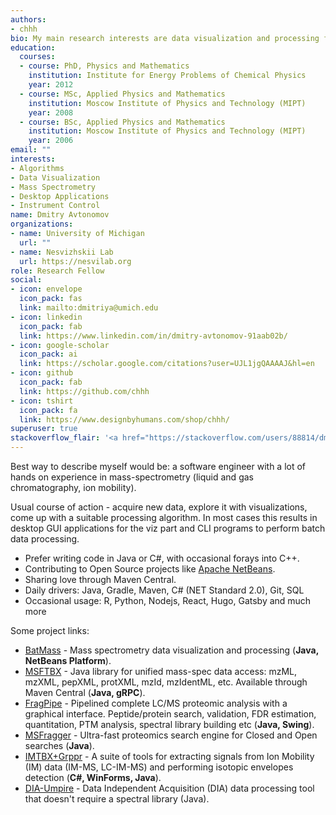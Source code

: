 ```yaml
---
authors:
- chhh
bio: My main research interests are data visualization and processing for mass spectrometry.
education:
  courses:
  - course: PhD, Physics and Mathematics
    institution: Institute for Energy Problems of Chemical Physics
    year: 2012
  - course: MSc, Applied Physics and Mathematics
    institution: Moscow Institute of Physics and Technology (MIPT)
    year: 2008
  - course: BSc, Applied Physics and Mathematics
    institution: Moscow Institute of Physics and Technology (MIPT)
    year: 2006
email: ""
interests:
- Algorithms
- Data Visualization
- Mass Spectrometry
- Desktop Applications
- Instrument Control
name: Dmitry Avtonomov
organizations:
- name: University of Michigan
  url: ""
- name: Nesvizhskii Lab
  url: https://nesvilab.org
role: Research Fellow
social:
- icon: envelope
  icon_pack: fas
  link: mailto:dmitriya@umich.edu
- icon: linkedin
  icon_pack: fab
  link: https://www.linkedin.com/in/dmitry-avtonomov-91aab02b/
- icon: google-scholar
  icon_pack: ai
  link: https://scholar.google.com/citations?user=UJL1jgQAAAAJ&hl=en
- icon: github
  icon_pack: fab
  link: https://github.com/chhh
- icon: tshirt
  icon_pack: fa
  link: https://www.designbyhumans.com/shop/chhh/
superuser: true
stackoverflow_flair: '<a href="https://stackoverflow.com/users/88814/dmitry-avtonomov"><img src="https://stackoverflow.com/users/flair/88814.png" width="208" height="58" alt="profile for Dmitry Avtonomov at Stack Overflow, Q&amp;A for professional and enthusiast programmers" title="profile for Dmitry Avtonomov at Stack Overflow, Q&amp;A for professional and enthusiast programmers"></a>'
---
```


Best way to describe myself would be: 
a software engineer with a lot of hands on experience in mass-spectrometry
(liquid and gas chromatography, ion mobility).

Usual course of action - acquire new data, explore it with visualizations,
come up with a suitable processing algorithm. In most cases this results in
desktop GUI applications for the viz part and CLI programs to perform batch
data processing.

- Prefer writing code in Java or C#, with occasional 
forays into C++.
- Contributing to Open Source projects like 
[Apache NetBeans](https://netbeans.apache.org/).
- Sharing love through Maven Central.  
- Daily drivers: Java, Gradle, Maven, C# (NET Standard 2.0), Git, SQL  
- Occasional usage: R, Python, Nodejs, React, Hugo, Gatsby and much more  

Some project links: 
- [BatMass](http://batmass.org) - Mass spectrometry data visualization and processing (__Java, NetBeans Platform__).
- [MSFTBX](https://github.com/chhh/msftbx) - Java library for unified mass-spec data access: mzML, mzXML, pepXML, protXML, mzId, mzIdentML, etc. Available through Maven Central (__Java, gRPC__).
- [FragPipe](https://github.com/nesvilab/fragpipe) - Pipelined complete LC/MS proteomic analysis with a graphical interface.
Peptide/protein search, validation, FDR estimation, quantitation, PTM analysis, spectral library building etc (__Java, Swing__).
- [MSFragger](https://msfragger.nesvilab.org/) - Ultra-fast proteomics search engine for Closed and Open searches (__Java__).
- [IMTBX+Grppr](https://chhh.github.io/IMTBX) - A suite of tools for extracting signals from Ion Mobility (IM) data (IM-MS, LC-IM-MS) and performing isotopic envelopes detection (__C#, WinForms, Java__).
- [DIA-Umpire](http://diaumpire.sourceforge.net/) - Data Independent Acquisition (DIA) data processing tool that doesn't require a spectral library (Java).
